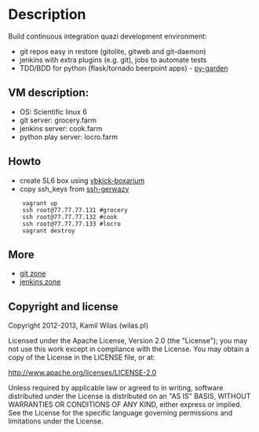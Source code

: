 # Description

Build continuous integration quazi development environment:
  - git repos easy in restore (gitolite, gitweb and git-daemon)
  - jenkins with extra plugins (e.g. git), jobs to automate tests
  - TDD/BDD for python (flask/tornado beerpoint apps) - [py-garden](samples/py_garden)

## VM description:

 - OS: Scientific linux 6
 - git server: grocery.farm
 - jenkins server: cook.farm
 - python play server: locro.farm

## Howto

 - create SL6 box using [vbkick-boxarium](https://github.com/wilas/vbkick-boxarium)
 - copy ssh_keys from [ssh-gerwazy](https://github.com/wilas/ssh-gerwazy)

```
    vagrant up
    ssh root@77.77.77.131 #grocery
    ssh root@77.77.77.132 #cook
    ssh root@77.77.77.133 #locro
    vagrant destroy
```

## More 

 - [git zone](Git.md)
 - [jenkins zone](Jenkins.md)


## Copyright and license

Copyright 2012-2013, Kamil Wilas (wilas.pl)

Licensed under the Apache License, Version 2.0 (the "License");
you may not use this work except in compliance with the License.
You may obtain a copy of the License in the LICENSE file, or at:

   http://www.apache.org/licenses/LICENSE-2.0

Unless required by applicable law or agreed to in writing, software
distributed under the License is distributed on an "AS IS" BASIS,
WITHOUT WARRANTIES OR CONDITIONS OF ANY KIND, either express or implied.
See the License for the specific language governing permissions and
limitations under the License.

